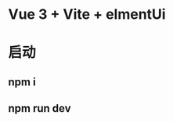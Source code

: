 <!--
 * @Description: 
 * @Version: 1.0
 * @Autor: zhangguijun8
 * @Date: 2022-03-05 16:58:29
 * @LastEditors: zhangguijun8
 * @LastEditTime: 2022-03-05 18:22:58
-->
# Vue 3 + Vite + elmentUi

# 启动
## npm i
## npm run dev


